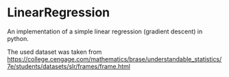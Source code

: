 # LinearRegression
An implementation of a simple linear regression (gradient descent) in python.

The used dataset was taken from https://college.cengage.com/mathematics/brase/understandable_statistics/7e/students/datasets/slr/frames/frame.html
